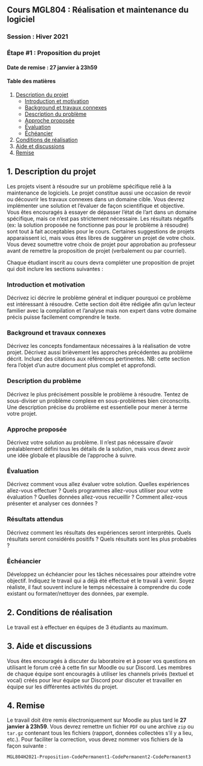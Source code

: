 ## Cours MGL804 : Réalisation et maintenance du logiciel
### Session : Hiver 2021
### Étape #1 : Proposition du projet
#### Date de remise : 27 janvier à 23h59

#### Table des matières
1. [Description du projet](#description)
	-	[Introduction et motivation](#intro)
	-	[Background et travaux connexes](#background)
	-	[Description du problème](#probleme)
	-	[Approche proposée](#approche)
	-	[Évaluation](#evaluation)
	-	[Échéancier](@echeancier)
2. [Conditions de réalisation](#conditions)
3. [Aide et discussions](#discussion)
4. [Remise](#remise)


<a name="description"></a>
## 1. Description du projet
Les projets visent à résoudre sur un problème spécifique relié à la maintenance de logiciels. Le projet constitue aussi une occasion de revoir ou découvrir les travaux connexes dans un domaine cible. Vous devrez implémenter une solution et l’évaluer de façon scientifique et objective. Vous êtes encouragés à essayer de dépasser l’état de l’art dans un domaine spécifique, mais ce n’est pas strictement nécessaire. Les résultats négatifs (ex: la solution proposée ne fonctionne pas pour le problème à résoudre) sont tout à fait acceptables pour le cours. Certaines suggestions de projets apparaissent ici, mais vous êtes libres de suggérer un projet de votre choix. Vous devez soumettre votre choix de projet pour approbation au professeur avant de remettre la proposition de projet (verbalement ou par courriel).

Chaque étudiant inscrit au cours devra compléter une proposition de projet qui doit inclure les sections suivantes :

<a name="intro"></a>
### Introduction et motivation
Décrivez ici décrire le problème général et indiquer pourquoi ce problème est intéressant à résoudre. Cette section doit être rédigée afin qu’un lecteur familier avec la compilation et l’analyse mais non expert dans votre domaine précis puisse facilement comprendre le texte.

<a name="background"></a>
### Background et travaux connexes
Décrivez les concepts fondamentaux nécessaires à la réalisation de votre projet. Décrivez aussi brièvement les approches précédentes au problème décrit. Incluez des citations aux références pertinentes. NB: cette section fera l’objet d’un autre document plus complet et approfondi.

<a name="probleme"></a>
### Description du problème
Décrivez le plus précisément possible le problème à résoudre. Tentez de sous-diviser un problème complexe en sous-problèmes bien circonscrits. Une description précise du problème est essentielle pour mener à terme votre projet.

<a name="approche"></a>
### Approche proposée
Décrivez votre solution au problème. Il n’est pas nécessaire d’avoir préalablement défini tous les détails de la solution, mais vous devez avoir une idée globale et plausible de l’approche à suivre.

<a name="evaluation"></a>
### Évaluation
Décrivez comment vous allez évaluer votre solution. Quelles expériences allez-vous effectuer ? Quels programmes allez-vous utiliser pour votre évaluation ? Quelles données allez-vous recueillir ? Comment allez-vous présenter et analyser ces données ?

<a name="resultat"></a>
### Résultats attendus
Décrivez comment les résultats des expériences seront interprétés. Quels résultats seront considérés positifs ? Quels résultats sont les plus probables ?

<a name="echeancier"></a>
###	Échéancier
Développez un échéancier pour les tâches nécessaires pour atteindre votre objectif. Indiquez le travail qui a déjà été effectué et le travail à venir. Soyez réaliste, il faut souvent inclure le temps nécessaire à comprendre du code existant ou formater/nettoyer des données, par exemple.



<a name="conditions"></a>
## 2. Conditions de réalisation
Le travail est à effectuer en équipes de 3 étudiants au maximum.

<a name="discussion"></a>
## 3. Aide et discussions
Vous êtes encouragés à discuter du laboratoire et à poser vos questions en utilisant le forum créé à cette fin sur Moodle ou sur Discord. Les membres de chaque équipe sont encouragés à utiliser les channels privés (textuel et vocal) créés pour leur équipe sur Discord pour discuter et travailler en équipe sur les différentes activités du projet.

<a name="remise"></a>
## 4. Remise
Le travail doit être remis électroniquement sur Moodle au plus tard le **27 janvier à 23h59**. Vous devrez remettre un fichier ``PDF`` ou une archive ``zip`` ou ``tar.gz`` contenant tous les fichiers (rapport, données collectées s’il y a lieu, etc.).
Pour faciliter la correction, vous devez nommer vos fichiers de la façon suivante :


``
MGL804H2021-Proposition-CodePermanent1-CodePermanent2-CodePermanent3
``

